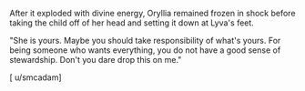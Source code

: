 After it exploded with divine energy, Oryllia remained frozen in shock before taking the child off of her head and setting it down at Lyva's feet.

"She is yours. Maybe you should take responsibility of what's yours. For being someone who wants everything, you do not have a good sense of stewardship. Don't you dare drop this on me."

\[ u/smcadam\]